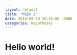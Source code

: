 ```yaml
---
layout: default
title: "WEEK 2"
date: 2019-09-30 20:30:00 -0000
categories: Hypotheses
---
```



# Hello world!
